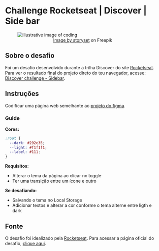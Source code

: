 # Challenge Rocketseat | Discover | Side bar

<figure>
  <img src="./assets/illustrative-image.png" style="width=400px;display:block;margin: 0 auto;" alt="illustrative image of coding"/>
  <figcaption style="text-align: center;"><a href="https://www.freepik.com/free-vector/code-typing-concept-illustration_10259340.htm#query=coding&position=7&from_view=keyword">Image by storyset</a> on Freepik</figcaption>
</figure>

## Sobre o desafio

Foi um desafio desenvolvido durante a trilha Discover do site [Rocketseat](https://www.rocketseat.com.br/).  
Para ver o resultado final do projeto direto do teu navegador, acesse: [Discover challenge - Sidebar](https://luam0oliveira.github.io/rocketseat-discover-challenges/sidebar/).

## Instruções

Codificar uma página web semelhante ao [projeto do figma](https://www.figma.com/file/yJ0kcX1684XPoyJnUf1K6J/DD-Theme-Switcher/duplicate).

### Guide

**Cores:**

```css
:root {
  --dark: #292c35;
  --light: #f1f1f1;
  --label: #111;
}
```

**Requisitos:**

- Alterar o tema da página ao clicar no toggle
- Ter uma transição entre um ícone e outro

**Se desafiando:**

- Salvando o tema no Local Storage
- Adicionar textos e alterar a cor conforme o tema alterne entre ligth e dark

## Fonte

O desafio foi idealizado pela [Rocketseat](https://www.rocketseat.com.br/). Para acessar a página oficial do desafio, [clique aqui](https://efficient-sloth-d85.notion.site/Desafio-Theme-Switcher-dbabdf77f70d43298df382c8e805fc13).
